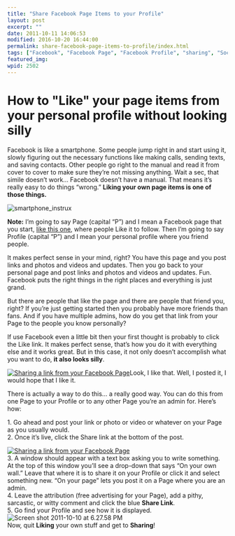 ```yaml
---
title: "Share Facebook Page Items to your Profile"
layout: post
excerpt: ""
date: 2011-10-11 14:06:53
modified: 2016-10-20 16:44:00
permalink: share-facebook-page-items-to-profile/index.html
tags: ["Facebook", "Facebook Page", "Facebook Profile", "sharing", "Social Media"]
featured_img: 
wpid: 2502
---
```


# How to "Like" your page items from your personal profile without looking silly

Facebook is like a smartphone. Some people jump right in and start using it, slowly figuring out the necessary functions like making calls, sending texts, and saving contacts. Other people go right to the manual and read it from cover to cover to make sure they’re not missing anything. Wait a sec, that simile doesn’t work… Facebook doesn’t have a manual. That means it’s really easy to do things “wrong.” **Liking your own page items is one of those things.**

![](/_images/2011/10/smartphone_instrux.jpg "smartphone_instrux")

**Note:** I’m going to say Page (capital “P”) and I mean a Facebook page that you start, [like this one](http://facebook.com/joshcanhelppage), where people Like it to follow. Then I’m going to say Profile (capital “P”) and I mean your personal profile where you friend people.

It makes perfect sense in your mind, right? You have this page and you post links and photos and videos and updates. Then you go back to your personal page and post links and photos and videos and updates. Fun. Facebook puts the right things in the right places and everything is just grand.

But there are people that like the page and there are people that friend you, right? If you’re just getting started then you probably have more friends than fans. And if you have multiple admins, how do you get that link from your Page to the people you know personally?

If use Facebook even a little bit then your first thought is probably to click the Like link. It makes perfect sense, that’s how you do it with everything else and it works great. But in this case, it not only doesn’t accomplish what you want to do, **it also looks silly**.

[![Sharing a link from your Facebook Page](/_images/2011/10/fb_ilikeme.png "fb_ilikeme")](http://wpdrudge.com?page=post_link)Look, I like that. Well, I posted it, I would hope that I like it.

There is actually a way to do this… a really good way. You can do this from one Page to your Profile or to any other Page you’re an admin for. Here’s how:

1\. Go ahead and post your link or photo or video or whatever on your Page as you usually would.  
2\. Once it’s live, click the Share link at the bottom of the post.

[![Sharing a link from your Facebook Page](/_images/2011/10/fb_share_link.png "fb_share_link")](http://wpdrudge.com?page=post_link)  
3\. A window should appear with a text box asking you to write something. At the top of this window you’ll see a drop-down that says “On your own wall.” Leave that where it is to share it on your Profile or click it and select something new. “On your page” lets you post it on a Page where you are an admin.  
4\. Leave the attribution (free advertising for your Page), add a pithy, sarcastic, or witty comment and click the blue **Share Link**.  
5\. Go find your Profile and see how it is displayed.  
![](/_images/2011/10/Screen-shot-2011-10-10-at-6.27.58-PM.png "Screen shot 2011-10-10 at 6.27.58 PM")  
Now, quit **Liking** your own stuff and get to **Sharing**!